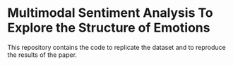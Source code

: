 # Multimodal Sentiment Analysis To Explore the Structure of Emotions

This repository contains the code to replicate the dataset and to reproduce the results of the paper.
